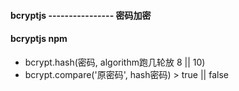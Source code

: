 #### bcryptjs  ---------------- 密码加密


#### bcryptjs npm
* bcrypt.hash(密码, algorithm跑几轮放 8 || 10)
* bcrypt.compare('原密码', hash密码) > true || false
